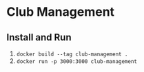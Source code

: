 # Club Management

## Install and Run

1. `docker build --tag club-management .`
2. `docker run -p 3000:3000 club-management`
